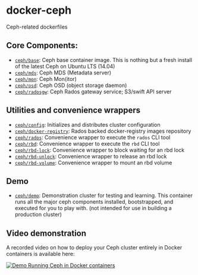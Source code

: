 docker-ceph
===========

Ceph-related dockerfiles

## Core Components:

* [`ceph/base`](base/):  Ceph base container image.  This is nothing but a fresh install of the latest Ceph on Ubuntu LTS (14.04)
* [`ceph/mds`](mds/): Ceph MDS (Metadata server)
* [`ceph/mon`](mon/): Ceph Mon(itor)
* [`ceph/osd`](osd/): Ceph OSD (object storage daemon)
* [`ceph/radosgw`](radosgw/): Ceph Rados gateway service; S3/swift API server

## Utilities and convenience wrappers

* [`ceph/config`](config/): Initializes and distributes cluster configuration
* [`ceph/docker-registry`](docker-registry/): Rados backed docker-registry images repository
* [`ceph/rados`](rados/): Convenience wrapper to execute the `rados` CLI tool
* [`ceph/rbd`](rbd/): Convenience wrapper to execute the `rbd` CLI tool
* [`ceph/rbd-lock`](rbd-lock/): Convenience wrapper to block waiting for an rbd lock
* [`ceph/rbd-unlock`](rbd-unlock/): Convenience wrapper to release an rbd lock
* [`ceph/rbd-volume`](rbd-volume/): Convenience wrapper to mount an rbd volume

## Demo

* [`ceph/demo`](demo/): Demonstration cluster for testing and learning.  This container runs all the major ceph components installed, bootstrapped, and executed for you to play with.  (not intended for use in building a production cluster)

## Video demonstration

A recorded video on how to deploy your Ceph cluster entirely in Docker containers is available here:

[![Demo Running Ceph in Docker containers](http://img.youtube.com/vi/FUSTjTBA8f8/0.jpg)](http://youtu.be/FUSTjTBA8f8 "Demo Running Ceph in Docker containers")
